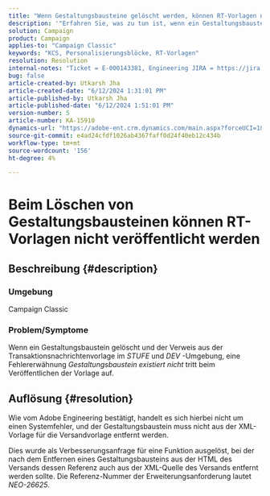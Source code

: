 ```yaml
---
title: "Wenn Gestaltungsbausteine gelöscht werden, können RT-Vorlagen nicht veröffentlicht werden."
description: '"Erfahren Sie, was zu tun ist, wenn ein Gestaltungsbaustein gelöscht und der Verweis aus der Transaktionsnachrichtenvorlage in der Umgebung "STAGE"und "DEV"entfernt wird."'
solution: Campaign
product: Campaign
applies-to: "Campaign Classic"
keywords: "KCS, Personalisierungsblöcke, RT-Vorlagen"
resolution: Resolution
internal-notes: "Ticket = E-000143381, Engineering JIRA = https://jira.corp.adobe.com/browse/NEO-26451 , Enhancement = https://jira.corp.adobe.com/browse/NEO-26451"
bug: false
article-created-by: Utkarsh Jha
article-created-date: "6/12/2024 1:31:01 PM"
article-published-by: Utkarsh Jha
article-published-date: "6/12/2024 1:51:01 PM"
version-number: 5
article-number: KA-15910
dynamics-url: "https://adobe-ent.crm.dynamics.com/main.aspx?forceUCI=1&pagetype=entityrecord&etn=knowledgearticle&id=22d02900-c028-ef11-840a-00224808decd"
source-git-commit: e4ad24cfdf1026ab4367faff0d24f40eb12c434b
workflow-type: tm+mt
source-wordcount: '156'
ht-degree: 4%

---
```


# Beim Löschen von Gestaltungsbausteinen können RT-Vorlagen nicht veröffentlicht werden

## Beschreibung {#description}


### <b>Umgebung</b>

Campaign Classic



### <b>Problem/Symptome</b>

Wenn ein Gestaltungsbaustein gelöscht und der Verweis aus der Transaktionsnachrichtenvorlage im *STUFE* und *DEV* -Umgebung, eine Fehlererwähnung *Gestaltungsbaustein existiert nicht* tritt beim Veröffentlichen der Vorlage auf.


## Auflösung {#resolution}


Wie vom Adobe Engineering bestätigt, handelt es sich hierbei nicht um einen Systemfehler, und der Gestaltungsbaustein muss nicht aus der XML-Vorlage für die Versandvorlage entfernt werden.

Dies wurde als Verbesserungsanfrage für eine Funktion ausgelöst, bei der nach dem Entfernen eines Gestaltungsbausteins aus der HTML des Versands dessen Referenz auch aus der XML-Quelle des Versands entfernt werden sollte. Die Referenz-Nummer der Erweiterungsanforderung lautet *NEO-26625*.
